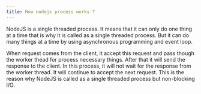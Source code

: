 ```yaml
---
title: How nodejs process works ?
---
```


NodeJS is a single threaded process. It means that it can only do one thing at a time that is why it is called as a single threaded process. But it can do many things at a time by using asynchronous programming and event loop.

When request comes from the client, it accept this request and pass though the worker thead for process necessary things. After that it will send the response to the client. In this process, it will not wait for the response from the worker thread. It will continue to accept the next request. This is the reason why NodeJS is called as a single threaded process but non-blocking I/O.
